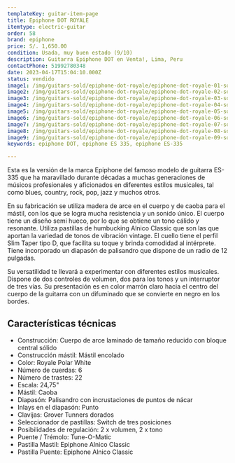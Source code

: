 ```yaml
---
templateKey: guitar-item-page
title: Epiphone DOT ROYALE
itemtype: electric-guitar
order: 58
brand: epiphone
price: S/. 1,650.00
condition: Usada, muy buen estado (9/10)
description: Guitarra Epiphone DOT en Venta!, Lima, Peru
contactPhone: 51992780348
date: 2023-04-17T15:04:10.000Z
status: vendido
image1: /img/guitars-sold/epiphone-dot-royale/epiphone-dot-royale-01-sold.jpg
image2: /img/guitars-sold/epiphone-dot-royale/epiphone-dot-royale-02-sold.jpg
image3: /img/guitars-sold/epiphone-dot-royale/epiphone-dot-royale-03-sold.jpg
image4: /img/guitars-sold/epiphone-dot-royale/epiphone-dot-royale-04-sold.jpg
image5: /img/guitars-sold/epiphone-dot-royale/epiphone-dot-royale-05-sold.jpg
image6: /img/guitars-sold/epiphone-dot-royale/epiphone-dot-royale-06-sold.jpg
image7: /img/guitars-sold/epiphone-dot-royale/epiphone-dot-royale-07-sold.jpg
image8: /img/guitars-sold/epiphone-dot-royale/epiphone-dot-royale-08-sold.jpg
image9: /img/guitars-sold/epiphone-dot-royale/epiphone-dot-royale-09-sold.jpg
keywords: epiphone DOT, epiphone ES 335, epiphone ES-335

---
```

Esta es la versión de la marca Epiphone del famoso modelo de guitarra ES-335 que ha maravillado durante décadas a muchas generaciones de músicos profesionales y aficionados en diferentes estilos musicales, tal como blues, country, rock, pop, jazz y muchos otros.

En su fabricación se utiliza madera de arce en el cuerpo y de caoba para el mástil, con los que se logra mucha resistencia y un sonido único. El cuerpo tiene un diseño semi hueco, por lo que se obtiene un tono cálido y resonante.
Utiliza pastillas de humbucking Alnico Classic que son las que aportan la variedad de tonos de vibración vintage.
El cuello tiene el perfil Slim Taper tipo D, que facilita su toque y brinda comodidad al intérprete. Tiene incorporado un diapasón de palisandro que dispone de un radio de 12 pulgadas.

Su versatilidad te llevará a experimentar con diferentes estilos musicales. Dispone de dos controles de volumen, dos para los tonos y un interruptor de tres vías. Su presentación es en color marrón claro hacia el centro del cuerpo de la guitarra con un difuminado que se convierte en negro en los bordes.

## Características técnicas

* Construcción: Cuerpo de arce laminado de tamaño reducido con bloque central sólido
* Construcción mástil: Mástil encolado
* Color: Royale Polar White
* Número de cuerdas: 6
* Número de trastes: 22
* Escala: 24,75"
* Mástil: Caoba
* Diapasón: Palisandro con incrustaciones de puntos de nácar
* Inlays en el diapasón: Punto
* Clavijas: Grover Tunners dorados
* Seleccionador de pastillas: Switch de tres posiciones
* Posibilidades de regulación: 2 x volumen, 2 x tono
* Puente / Trémolo: Tune-O-Matic
* Pastilla Mastil: Epiphone Alnico Classic
* Pastilla Puente: Epiphone Alnico Classic